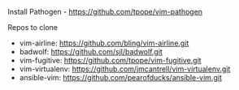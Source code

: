 Install Pathogen - https://github.com/tpope/vim-pathogen

Repos to clone
* vim-airline: https://github.com/bling/vim-airline.git
* badwolf: https://github.com/sjl/badwolf.git
* vim-fugitive: https://github.com/tpope/vim-fugitive.git
* vim-virtualenv: https://github.com/jmcantrell/vim-virtualenv.git
* ansible-vim: https://github.com/pearofducks/ansible-vim.git
